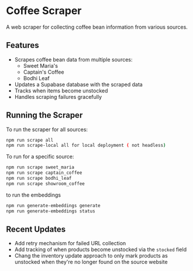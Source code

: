 <!-- @format -->

# Coffee Scraper

A web scraper for collecting coffee bean information from various sources.

## Features

- Scrapes coffee bean data from multiple sources:
  - Sweet Maria's
  - Captain's Coffee
  - Bodhi Leaf
- Updates a Supabase database with the scraped data
- Tracks when items become unstocked
- Handles scraping failures gracefully

## Running the Scraper

To run the scraper for all sources:

```bash
npm run scrape all
npm run scrape-local all for local deployment ( not headless)
```

To run for a specific source:

```bash
npm run scrape sweet_maria
npm run scrape captain_coffee
npm run scrape bodhi_leaf
npm run scrape showroom_coffee
```

to run the embeddings

```bash
npm run generate-embeddings generate
npm run generate-embeddings status
```

## Recent Updates

- Add retry mechanism for failed URL collection
- Add tracking of when products become unstocked via the `stocked` field
- Chang the inventory update approach to only mark products as unstocked when they're no longer found on the source website
